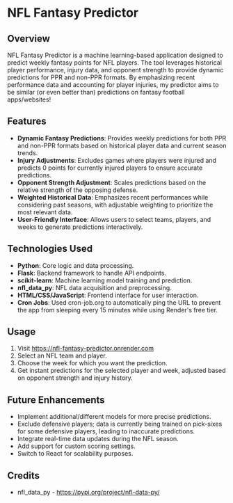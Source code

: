# NFL Fantasy Predictor

## Overview
NFL Fantasy Predictor is a machine learning-based application designed to predict weekly fantasy points for NFL players. The tool leverages historical player performance, injury data, and opponent strength to provide dynamic predictions for PPR and non-PPR formats. By emphasizing recent performance data and accounting for player injuries, my predictor aims to be similar (or even better than) predictions on fantasy football apps/websites!

## Features
- **Dynamic Fantasy Predictions**: Provides weekly predictions for both PPR and non-PPR formats based on historical player data and current season trends.
- **Injury Adjustments**: Excludes games where players were injured and predicts 0 points for currently injured players to ensure accurate predictions.
- **Opponent Strength Adjustment**: Scales predictions based on the relative strength of the opposing defense.
- **Weighted Historical Data**: Emphasizes recent performances while considering past seasons, with adjustable weighting to prioritize the most relevant data.
- **User-Friendly Interface**: Allows users to select teams, players, and weeks to generate predictions interactively.

## Technologies Used
- **Python**: Core logic and data processing.
- **Flask**: Backend framework to handle API endpoints.
- **scikit-learn**: Machine learning model training and prediction.
- **nfl_data_py**: NFL data acquisition and preprocessing.
- **HTML/CSS/JavaScript**: Frontend interface for user interaction.
- **Cron Jobs**: Used cron-job.org to automatically ping the URL to prevent the app from sleeping every 15 minutes while using Render's free tier.
  
## Usage
1. Visit https://nfl-fantasy-predictor.onrender.com
3. Select an NFL team and player.
4. Choose the week for which you want the prediction.
5. Get instant predictions for the selected player and week, adjusted based on opponent strength and injury history.

## Future Enhancements
- Implement additional/different models for more precise predictions.
- Exclude defensive players; data is currently being trained on pick-sixes for some defensive players, leading to inaccurate predictions. 
- Integrate real-time data updates during the NFL season.
- Add support for custom scoring settings.
- Switch to React for scalability purposes.
  
## Credits
- nfl_data_py - https://pypi.org/project/nfl-data-py/
